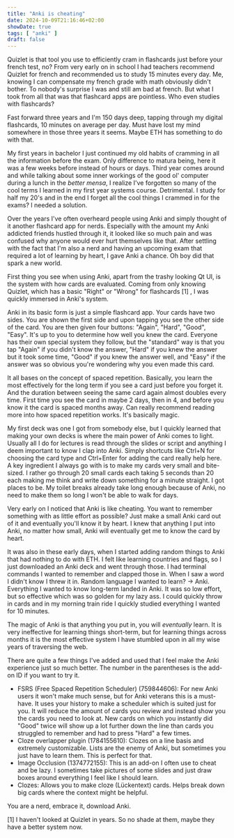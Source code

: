 ```yaml
---
title: "Anki is cheating"
date: 2024-10-09T21:16:46+02:00
showDate: true
tags: [ "anki" ]
draft: false
---
```


Quizlet is that tool you use to efficiently cram in flashcards just before your french test, no? From very early on in school I had teachers recommend Quizlet for french and recommended us to study 15 minutes every day. Me, knowing I can compensate my french grade with math obviously didn't bother. To nobody's surprise I was and still am bad at french. But what I took from all that was that flashcard apps are pointless. Who even studies with flashcards?

Fast forward three years and I'm 150 days deep, tapping through my digital flashcards, 10 minutes on average per day. Must have lost my mind somewhere in those three years it seems. Maybe ETH has something to do with that.

My first years in bachelor I just continued my old habits of cramming in all the information before the exam. Only difference to matura being, here it was a few weeks before instead of hours or days. Third year comes around and while talking about some inner workings of the good ol' computer during a lunch in the *better mensa*, I realize I've forgotten so many of the cool terms I learned in my first year systems course. Detrimental. I study for half my 20's and in the end I forget all the cool things I crammed in for the exams? I needed a solution.

Over the years I've often overheard people using Anki and simply thought of it another flashcard app for nerds. Especially with the amount my Anki addicted friends hustled through it, it looked like so much pain and was confused why anyone would ever hurt themselves like that. After settling with the fact that I'm also a nerd and having an upcoming exam that required a lot of learning by heart, I gave Anki a chance. Oh boy did that spark a new world.

First thing you see when using Anki, apart from the trashy looking Qt UI, is the system with how cards are evaluated. Coming from only knowing Quizlet, which has a basic "Right" or "Wrong" for flashcards [1] , I was quickly immersed in Anki's system.

Anki in its basic form is just a simple flashcard app. Your cards have two sides. You are shown the first side and upon tapping you see the other side of the card. You are then given four buttons: "Again", "Hard", "Good", "Easy". It's up to you to determine how well you knew the card. Everyone has their own special system they follow, but the "standard" way is that you tap "Again" if you didn't know the answer, "Hard" if you knew the answer but it took some time, "Good" if you knew the answer well, and "Easy" if the answer was so obvious you're wondering why you even made this card.

It all bases on the concept of spaced repetition. Basically, you learn the most effectively for the long term if you see a card just before you forget it. And the duration between seeing the same card again almost doubles every time. First time you see the card in maybe 2 days, then in 4, and before you know it the card is spaced months away. Can really recommend reading more into how spaced repetition works. It's basically magic.

My first deck was one I got from somebody else, but I quickly learned that making your own decks is where the main power of Anki comes to light. Usually all I do for lectures is read through the slides or script and anything I deem important to know I clap into Anki. Simply shortcuts like Ctrl+N for choosing the card type and Ctrl+Enter for adding the card really help here. A key ingredient I always go with is to make my cards very small and bite-sized. I rather go through 20 small cards each taking 5 seconds than 20 each making me think and write down something for a minute straight. I got places to be. My toilet breaks already take long enough because of Anki, no need to make them so long I won't be able to walk for days.

Very early on I noticed that Anki is like cheating. You want to remember something with as little effort as possible? Just make a small Anki card out of it and eventually you'll know it by heart. I knew that anything I put into Anki, no matter how small, Anki will eventually get me to know the card by heart.

It was also in these early days, when I started adding random things to Anki that had nothing to do with ETH. I felt like learning countries and flags, so I just downloaded an Anki deck and went through those. I had terminal commands I wanted to remember and clapped those in. When I saw a word I didn't know I threw it in. Random language I wanted to learn? -> Anki. Everything I wanted to know long-term landed in Anki. It was so low effort, but so effective which was so golden for my lazy ass. I could quickly throw in cards and in my morning train ride I quickly studied everything I wanted for 10 minutes.

The magic of Anki is that anything you put in, you will *eventually* learn. It is very ineffective for learning things short-term, but for learning things across months it is the most effective system I have stumbled upon in all my wise years of traversing the web.

There are quite a few things I've added and used that I feel make the Anki experience just so much better. The number in the parentheses is the add-on ID if you want to try it.

- FSRS (Free Spaced Repetition Scheduler) (759844606): For new Anki users it won't make much sense, but for Anki veterans this is a must-have. It uses your history to make a scheduler which is suited just for you. It will reduce the amount of cards you review and instead show you the cards you need to look at. New cards on which you instantly did "Good" twice will show up a lot further down the line than cards you struggled to remember and had to press "Hard" a few times.
- Cloze overlapper plugin (1784155610): Clozes on a line basis and extremely customizable. Lists are the enemy of Anki, but sometimes you just have to learn them. This is perfect for that.
- Image Occlusion (1374772155): This is an add-on I often use to cheat and be lazy. I sometimes take pictures of some slides and just draw boxes around everything I feel like I should learn.
- Clozes: Allows you to make cloze (Lückentext) cards. Helps break down big cards where the context might be helpful.

You are a nerd, embrace it, download Anki.

[1] I haven't looked at Quizlet in years. So no shade at them, maybe they have a better system now.
